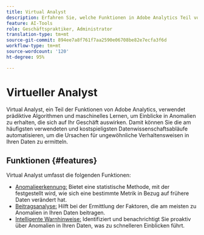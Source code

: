 ```yaml
---
title: Virtual Analyst
description: Erfahren Sie, welche Funktionen in Adobe Analytics Teil von Virtual Analyst sind.
feature: AI-Tools
role: Geschäftspraktiker, Administrator
translation-type: tm+mt
source-git-commit: 894ee7a8f761f7aa2590e06708be82e7ecfa3f6d
workflow-type: tm+mt
source-wordcount: '120'
ht-degree: 95%

---
```



# Virtueller Analyst

Virtual Analyst, ein Teil der Funktionen von Adobe Analytics, verwendet prädiktive Algorithmen und maschinelles Lernen, um Einblicke in Anomalien zu erhalten, die sich auf Ihr Geschäft auswirken. Damit können Sie die am häufigsten verwendeten und kostspieligsten Datenwissenschaftsabläufe automatisieren, um die Ursachen für ungewöhnliche Verhaltensweisen in Ihren Daten zu ermitteln.

## Funktionen  {#features}

Virtual Analyst umfasst die folgenden Funktionen:

* [Anomalieerkennung:](c-anomaly-detection/anomaly-detection.md) Bietet eine statistische Methode, mit der festgestellt wird, wie sich eine bestimmte Metrik in Bezug auf frühere Daten verändert hat.
* [Beitragsanalyse:](contribution-analysis/run-contribution-analysis.md) Hilft bei der Ermittlung der Faktoren, die am meisten zu Anomalien in Ihren Daten beitragen.
* [Intelligente Warnhinweise:](../c-intelligent-alerts/intellligent-alerts.md) Identifiziert und benachrichtigt Sie proaktiv über Anomalien in Ihren Daten, was zu schnelleren Einblicken führt.

